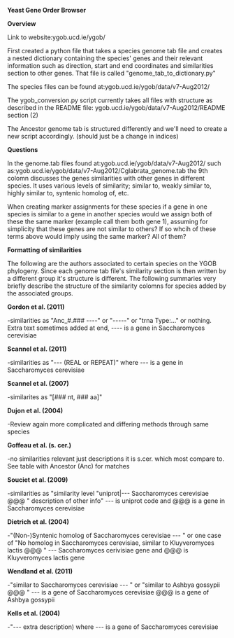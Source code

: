 **Yeast Gene Order Browser**

**Overview**

Link to website:ygob.ucd.ie/ygob/

First created a python file that takes a species genome tab file and creates a nested dictionary containing the species' genes and their relevant information such as direction, start and end coordinates and similarities section to other genes. That file is called "genome_tab_to_dictionary.py"

The species files can be found at:ygob.ucd.ie/ygob/data/v7-Aug2012/ 

The ygob_conversion.py script currently takes all files with structure as described in the README file: ygob.ucd.ie/ygob/data/v7-Aug2012/README section (2) 

The Ancestor genome tab is structured differently and we'll need to create a new script accordingly. (should just be a change in indices)


**Questions**

In the genome.tab files found at:ygob.ucd.ie/ygob/data/v7-Aug2012/ such as:ygob.ucd.ie/ygob/data/v7-Aug2012/Cglabrata_genome.tab the 9th colomn discusses the genes similarities with other genes in different species. It uses various levels of similarity; similar to, weakly similar to, highly similar to, syntenic homolog of, etc.

When creating marker assignments for these species if a gene in one species is similar to a gene in another species would we assign both of these the same marker (example call them both gene 1), assuming for simplicity that these genes are not similar to others? If so whcih of these terms above would imply using the same marker? All of them?


**Formatting of similarities**

The following are the authors associated to certain species on the YGOB phylogeny. Since each genome tab file's similarity section is then written by a different group it's structure is different. The following summaries very briefly describe the structure of the similarity colomns for species added by the associated groups.


__Gordon et al. (2011)__

-similarities as "Anc_#.### ----" or "-----" or "trna Type:..." or nothing. Extra text sometimes added at end, ---- is a gene in Saccharomyces cerevisiae

__Scannel et al. (2011)__

-similarities as "--- (REAL or REPEAT)" where --- is a gene in Saccharomyces cerevisiae

__Scannel et al. (2007)__

-similarites as "[### nt, ### aa]"

__Dujon et al. (2004)__

-Review again more complicated and differing methods through same species

__Goffeau et al. (s. cer.)__

-no similarities relevant just descriptions it is s.cer. which most compare to. See table with Ancestor (Anc) for matches

__Souciet et al. (2009)__

-similarities as "similarity level "uniprot|--- Saccharomyces cerevisiae @@@ " description of other info" --- is uniprot code and @@@ is a gene in Saccharomyces cerevisiae

__Dietrich et al. (2004)__

-"(Non-)Syntenic homolog of Saccharomyces cerevisiae --- " or one case of "No homolog in Saccharomyces cerevisiae, similar   to Kluyveromyces lactis @@@ "  --- Saccharomyces cerivisiae gene and @@@ is Kluyveromyces lactis gene

__Wendland et al. (2011)__

-"similar to Saccharomyces cerevisiae --- " or "similar to Ashbya gossypii @@@ " --- is a gene of Saccharomyces cerevisiae  @@@ is a gene of Ashbya gossypii

__Kells et al. (2004)__

-"--- extra description) where --- is a gene of Saccharomyces cerevisiae
